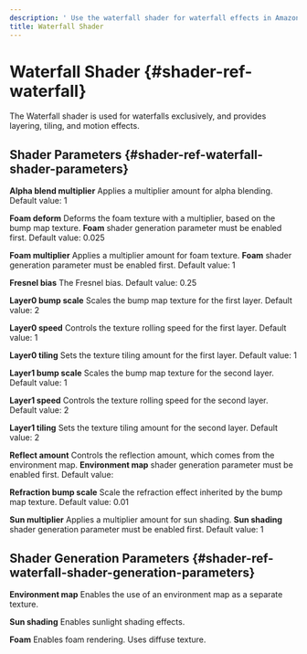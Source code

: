 ```yaml
---
description: ' Use the waterfall shader for waterfall effects in Amazon Lumberyard. '
title: Waterfall Shader
---
```

# Waterfall Shader {#shader-ref-waterfall}

The Waterfall shader is used for waterfalls exclusively, and provides layering, tiling, and motion effects\.

## Shader Parameters {#shader-ref-waterfall-shader-parameters}

**Alpha blend multiplier**
Applies a multiplier amount for alpha blending\.
Default value: 1

**Foam deform**
Deforms the foam texture with a multiplier, based on the bump map texture\. **Foam** shader generation parameter must be enabled first\.
Default value: 0\.025

**Foam multiplier**
Applies a multiplier amount for foam texture\. **Foam** shader generation parameter must be enabled first\.
Default value: 1

**Fresnel bias**
The Fresnel bias\.
Default value: 0\.25

**Layer0 bump scale**
Scales the bump map texture for the first layer\.
Default value: 2

**Layer0 speed**
Controls the texture rolling speed for the first layer\.
Default value: 1

**Layer0 tiling**
Sets the texture tiling amount for the first layer\.
Default value: 1

**Layer1 bump scale**
Scales the bump map texture for the second layer\.
Default value: 1

**Layer1 speed**
Controls the texture rolling speed for the second layer\.
Default value: 2

**Layer1 tiling**
Sets the texture tiling amount for the second layer\.
Default value: 2

**Reflect amount**
Controls the reflection amount, which comes from the environment map\. **Environment map** shader generation parameter must be enabled first\.
Default value:

**Refraction bump scale**
Scale the refraction effect inherited by the bump map texture\.
Default value: 0\.01

**Sun multiplier**
Applies a multiplier amount for sun shading\. **Sun shading** shader generation parameter must be enabled first\.
Default value: 1

## Shader Generation Parameters {#shader-ref-waterfall-shader-generation-parameters}

**Environment map**
Enables the use of an environment map as a separate texture\.

**Sun shading**
Enables sunlight shading effects\.

**Foam**
Enables foam rendering\. Uses diffuse texture\.